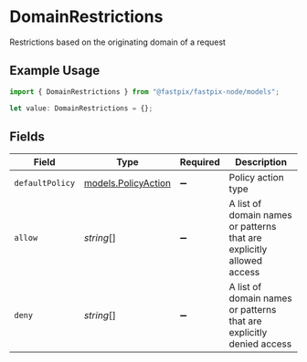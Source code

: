 # DomainRestrictions

Restrictions based on the originating domain of a request

## Example Usage

```typescript
import { DomainRestrictions } from "@fastpix/fastpix-node/models";

let value: DomainRestrictions = {};
```

## Fields

| Field                                                                 | Type                                                                  | Required                                                              | Description                                                           |
| --------------------------------------------------------------------- | --------------------------------------------------------------------- | --------------------------------------------------------------------- | --------------------------------------------------------------------- |
| `defaultPolicy`                                                       | [models.PolicyAction](../models/policyaction.md)                      | :heavy_minus_sign:                                                    | Policy action type                                                    |
| `allow`                                                               | *string*[]                                                            | :heavy_minus_sign:                                                    | A list of domain names or patterns that are explicitly allowed access |
| `deny`                                                                | *string*[]                                                            | :heavy_minus_sign:                                                    | A list of domain names or patterns that are explicitly denied access  |